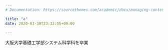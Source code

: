 ```yaml
---
# Documentation: https://sourcethemes.com/academic/docs/managing-content/

title: "a"
date: 2020-03-30T23:32:55+09:00

---
```

大阪大学基礎工学部システム科学科を卒業